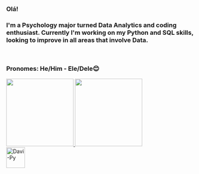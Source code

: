 ### Olá!

<h3>I'm a Psychology major turned Data Analytics and coding enthusiast. Currently I'm working on my Python and SQL skills, looking to improve in all areas that involve Data.</h3> <br>
<h3>Pronomes: He/Him - Ele/Dele😊 </h3>      
<div>
  <a href="https://github.com/saturnconjunction">
  <img height="180em" src="[![Saturn's GitHub stats](https://github-readme-stats.vercel.app/api?username=saturnconjunction)](https://github.com/saturnconjunction/github-readme-stats)"/>
  <img height="180em"  src="[![Top Langs](https://github-readme-stats.vercel.app/api/top-langs/?username=saturnconjunction&layout=donut-vertical)](https://github.com/saturnconjunction/github-readme-stats)/>
</div>
  <div style="display: inline_block"><br>
  <img align="center" alt="Davi-Py" height="55" width="50" src="https://s3.dualstack.us-east-2.amazonaws.com/pythondotorg-assets/media/files/python-logo-only.svg">
  </div>
  
  ##
